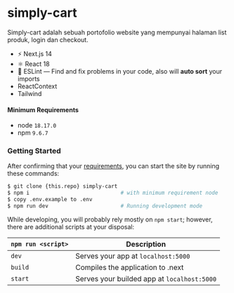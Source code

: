 # simply-cart
Simply-cart adalah sebuah portofolio website yang mempunyai halaman list produk, login dan checkout.
- ⚡️ Next.js 14
- ⚛️ React 18
- 📏 ESLint — Find and fix problems in your code, also will **auto sort** your imports
- ReactContext
- Tailwind

#### Minimum Requirements
* node `18.17.0`
* npm `9.6.7`

### Getting Started

After confirming that your [requirements](#requirements),
you can start the site by running these commands:

```bash
$ git clone {this.repo} simply-cart
$ npm i                             # with minimum requirement node
$ copy .env.example to .env
$ npm run dev                       # Running development mode
```

While developing, you will probably rely mostly on `npm start`; however, there are additional scripts at your disposal:

|`npm run <script>`|Description|
|------------------|-----------|
|`dev` |Serves your app at `localhost:5000`|
|`build`|Compiles the application to .next|
|`start` |Serves your builded app at `localhost:5000`|
